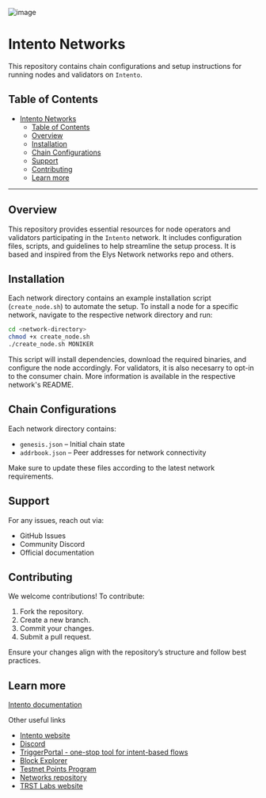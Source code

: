 ![image](https://github.com/user-attachments/assets/0bd44452-5979-46d6-a10a-e4f0419e3129)

# Intento Networks

This repository contains chain configurations and setup instructions for running nodes and validators on `Intento`.

## Table of Contents

- [Intento Networks](#intento-networks)
  - [Table of Contents](#table-of-contents)
  - [Overview](#overview)
  - [Installation](#installation)
  - [Chain Configurations](#chain-configurations)
  - [Support](#support)
  - [Contributing](#contributing)
  - [Learn more](#learn-more)

---

## Overview

This repository provides essential resources for node operators and validators participating in the `Intento` network. It includes configuration files, scripts, and guidelines to help streamline the setup process. It is based and inspired from the Elys Network networks repo and others.

## Installation

Each network directory contains an example installation script (`create_node.sh`) to automate the setup. To install a node for a specific network, navigate to the respective network directory and run:

```bash
cd <network-directory>
chmod +x create_node.sh
./create_node.sh MONIKER
```

This script will install dependencies, download the required binaries, and configure the node accordingly. For validators, it is also necesarry to opt-in to the consumer chain. More information is available in the respective network's README.

## Chain Configurations

Each network directory contains:

- `genesis.json` – Initial chain state
- `addrbook.json` – Peer addresses for network connectivity

Make sure to update these files according to the latest network requirements.

## Support

For any issues, reach out via:

- GitHub Issues
- Community Discord
- Official documentation

## Contributing

We welcome contributions! To contribute:

1. Fork the repository.
2. Create a new branch.
3. Commit your changes.
4. Submit a pull request.

Ensure your changes align with the repository’s structure and follow best practices.

## Learn more

[Intento documentation](https://docs.intento.zone)

Other useful links

- [Intento website](https://intento.zone/)
- [Discord](https://discord.gg/hsVf9sYyZW)
- [TriggerPortal - one-stop tool for intent-based flows](https://triggerportal.zone/)
- [Block Explorer](https://explorer.intento.zone/)
- [Testnet Points Program ](https://github.com/trstlabs/intento-testnet-points-program)
- [Networks repository](https://github.com/trstlabs/networks)
- [TRST Labs website](https://trstlabs.xyz/)
